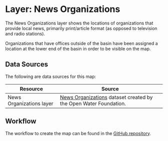 # Layer: News Organizations

The News Organizations layer shows the locations of organizations
that provide local news, primarily print/article format (as opposed to television and radio stations).

Organizations that have offices outside of the basin have been assigned a location
at the lower end of the basin in order to be visible on the map.

## Data Sources

The following are data sources for this map:

| **Resource** | **Source** |
| -- | -- |
| News Organizations layer | [News Organizations](https://github.com/OpenWaterFoundation/owf-infomapper-poudre/tree/master/workflow/BasinEntities/Education-Organizations/data) dataset created by the Open Water Foundation. |

## Workflow

The workflow to create the map can be found in the [GitHub repository](https://github.com/OpenWaterFoundation/owf-infomapper-poudre/tree/master/workflow/BasinEntities/Education-Organizations).
